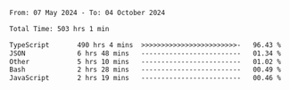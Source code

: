 
<!--START_SECTION:waka-->

```txt
From: 07 May 2024 - To: 04 October 2024

Total Time: 503 hrs 1 min

TypeScript       490 hrs 4 mins  >>>>>>>>>>>>>>>>>>>>>>>>-   96.43 %
JSON             6 hrs 48 mins   -------------------------   01.34 %
Other            5 hrs 10 mins   -------------------------   01.02 %
Bash             2 hrs 28 mins   -------------------------   00.49 %
JavaScript       2 hrs 19 mins   -------------------------   00.46 %
```

<!--END_SECTION:waka-->

<!--

### Hi there 👋
**Iam-cesar/Iam-cesar** is a ✨ _special_ ✨ repository because its `README.md` (this file) appears on your GitHub profile.

Here are some ideas to get you started:

- 🔭 I’m currently working on ...
- 🌱 I’m currently learning ...
- 👯 I’m looking to collaborate on ...
- 🤔 I’m looking for help with ...
- 💬 Ask me about ...
- 📫 How to reach me: ...
- 😄 Pronouns: ...
- ⚡ Fun fact: ...
-->

